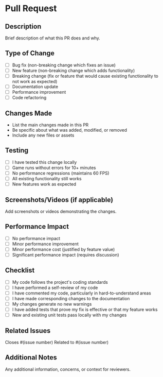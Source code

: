 # Pull Request

## Description
Brief description of what this PR does and why.

## Type of Change
- [ ] Bug fix (non-breaking change which fixes an issue)
- [ ] New feature (non-breaking change which adds functionality)
- [ ] Breaking change (fix or feature that would cause existing functionality to not work as expected)
- [ ] Documentation update
- [ ] Performance improvement
- [ ] Code refactoring

## Changes Made
- List the main changes made in this PR
- Be specific about what was added, modified, or removed
- Include any new files or assets

## Testing
- [ ] I have tested this change locally
- [ ] Game runs without errors for 10+ minutes
- [ ] No performance regressions (maintains 60 FPS)
- [ ] All existing functionality still works
- [ ] New features work as expected

## Screenshots/Videos (if applicable)
Add screenshots or videos demonstrating the changes.

## Performance Impact
- [ ] No performance impact
- [ ] Minor performance improvement
- [ ] Minor performance cost (justified by feature value)
- [ ] Significant performance impact (requires discussion)

## Checklist
- [ ] My code follows the project's coding standards
- [ ] I have performed a self-review of my code
- [ ] I have commented my code, particularly in hard-to-understand areas
- [ ] I have made corresponding changes to the documentation
- [ ] My changes generate no new warnings
- [ ] I have added tests that prove my fix is effective or that my feature works
- [ ] New and existing unit tests pass locally with my changes

## Related Issues
Closes #(issue number)
Related to #(issue number)

## Additional Notes
Any additional information, concerns, or context for reviewers.